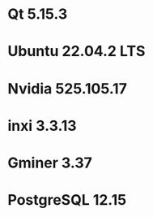 # Qt 5.15.3
# Ubuntu 22.04.2 LTS
# Nvidia 525.105.17
# inxi 3.3.13
# Gminer 3.37
# PostgreSQL 12.15
